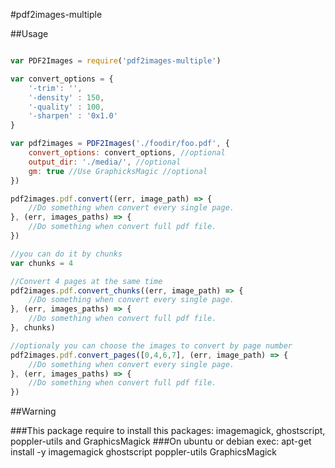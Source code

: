 #pdf2images-multiple

##Usage

``` js

var PDF2Images = require('pdf2images-multiple')

var convert_options = {
	'-trim': '',
	'-density' : 150,
	'-quality' : 100,
	'-sharpen' : '0x1.0'
}

var pdf2images = PDF2Images('./foodir/foo.pdf', {
	convert_options: convert_options, //optional
	output_dir: './media/', //optional
	gm: true //Use GraphicksMagic //optional
})

pdf2images.pdf.convert((err, image_path) => {
	//Do something when convert every single page.
}, (err, images_paths) => {
	//Do something when convert full pdf file.
})

//you can do it by chunks
var chunks = 4

//Convert 4 pages at the same time
pdf2images.pdf.convert_chunks((err, image_path) => {
	//Do something when convert every single page.
}, (err, images_paths) => {
	//Do something when convert full pdf file.
}, chunks)	

//optionaly you can choose the images to convert by page number
pdf2images.pdf.convert_pages([0,4,6,7], (err, image_path) => {
	//Do something when convert every single page.
}, (err, images_paths) => {
	//Do something when convert full pdf file.
})	
```

##Warning

###This package require to install this packages: imagemagick, ghostscript, poppler-utils and GraphicsMagick
###On ubuntu or debian exec: apt-get install -y imagemagick ghostscript poppler-utils GraphicsMagick